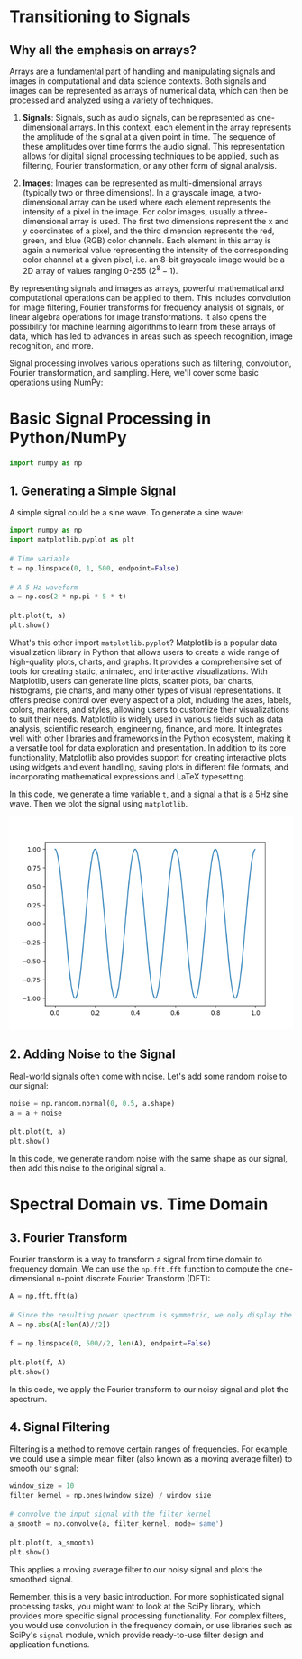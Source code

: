 # Transitioning to Signals

## Why all the emphasis on arrays?

Arrays are a fundamental part of handling and manipulating signals and images in computational and data science contexts. Both signals and images can be represented as arrays of numerical data, which can then be processed and analyzed using a variety of techniques.

1. **Signals**: Signals, such as audio signals, can be represented as one-dimensional arrays. In this context, each element in the array represents the amplitude of the signal at a given point in time. The sequence of these amplitudes over time forms the audio signal. This representation allows for digital signal processing techniques to be applied, such as filtering, Fourier transformation, or any other form of signal analysis.

2. **Images**: Images can be represented as multi-dimensional arrays (typically two or three dimensions). In a grayscale image, a two-dimensional array can be used where each element represents the intensity of a pixel in the image. For color images, usually a three-dimensional array is used. The first two dimensions represent the x and y coordinates of a pixel, and the third dimension represents the red, green, and blue (RGB) color channels. Each element in this array is again a numerical value representing the intensity of the corresponding color channel at a given pixel, i.e. an 8-bit grayscale image would be a 2D array of values ranging 0-255 ($2^8-1$).

By representing signals and images as arrays, powerful mathematical and computational operations can be applied to them. This includes convolution for image filtering, Fourier transforms for frequency analysis of signals, or linear algebra operations for image transformations. It also opens the possibility for machine learning algorithms to learn from these arrays of data, which has led to advances in areas such as speech recognition, image recognition, and more.

Signal processing involves various operations such as filtering, convolution, Fourier transformation, and sampling. Here, we'll cover some basic operations using NumPy:

# Basic Signal Processing in Python/NumPy
```python
import numpy as np
```

## 1. Generating a Simple Signal

A simple signal could be a sine wave. To generate a sine wave:

```python
import numpy as np
import matplotlib.pyplot as plt

# Time variable
t = np.linspace(0, 1, 500, endpoint=False)

# A 5 Hz waveform
a = np.cos(2 * np.pi * 5 * t)

plt.plot(t, a)
plt.show()
```

What's this other import ```matplotlib.pyplot```?
Matplotlib is a popular data visualization library in Python that allows users to create a wide range of high-quality plots, charts, and graphs. It provides a comprehensive set of tools for creating static, animated, and interactive visualizations.  With Matplotlib, users can generate line plots, scatter plots, bar charts, histograms, pie charts, and many other types of visual representations. It offers precise control over every aspect of a plot, including the axes, labels, colors, markers, and styles, allowing users to customize their visualizations to suit their needs.  Matplotlib is widely used in various fields such as data analysis, scientific research, engineering, finance, and more. It integrates well with other libraries and frameworks in the Python ecosystem, making it a versatile tool for data exploration and presentation.  In addition to its core functionality, Matplotlib also provides support for creating interactive plots using widgets and event handling, saving plots in different file formats, and incorporating mathematical expressions and LaTeX typesetting.

In this code, we generate a time variable `t`, and a signal `a` that is a 5Hz sine wave. Then we plot the signal using ```matplotlib```.

![Alt text](../figs/cosine_wave.png?raw=true)

## 2. Adding Noise to the Signal

Real-world signals often come with noise. Let's add some random noise to our signal:

```python
noise = np.random.normal(0, 0.5, a.shape)
a = a + noise

plt.plot(t, a)
plt.show()
```

In this code, we generate random noise with the same shape as our signal, then add this noise to the original signal `a`.



# Spectral Domain vs. Time Domain
## 3. Fourier Transform

Fourier transform is a way to transform a signal from time domain to frequency domain. We can use the `np.fft.fft` function to compute the one-dimensional n-point discrete Fourier Transform (DFT):

```python
A = np.fft.fft(a)

# Since the resulting power spectrum is symmetric, we only display the first half
A = np.abs(A[:len(A)//2])

f = np.linspace(0, 500//2, len(A), endpoint=False)

plt.plot(f, A)
plt.show()
```

In this code, we apply the Fourier transform to our noisy signal and plot the spectrum.

## 4. Signal Filtering

Filtering is a method to remove certain ranges of frequencies. For example, we could use a simple mean filter (also known as a moving average filter) to smooth our signal:

```python
window_size = 10
filter_kernel = np.ones(window_size) / window_size

# convolve the input signal with the filter kernel
a_smooth = np.convolve(a, filter_kernel, mode='same')

plt.plot(t, a_smooth)
plt.show()
```

This applies a moving average filter to our noisy signal and plots the smoothed signal.

Remember, this is a very basic introduction. For more sophisticated signal processing tasks, you might want to look at the SciPy library, which provides more specific signal processing functionality. For complex filters, you would use convolution in the frequency domain, or use libraries such as SciPy's `signal` module, which provide ready-to-use filter design and application functions.
